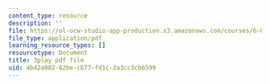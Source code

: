```yaml
---
content_type: resource
description: ''
file: https://ol-ocw-studio-app-production.s3.amazonaws.com/courses/6-0001-introduction-to-computer-science-and-programming-in-python-fall-2016/4b42a90262becb77fd1c2a3cc3cb6599_Y6J8I056Ffw.pdf
file_type: application/pdf
learning_resource_types: []
resourcetype: Document
title: 3play pdf file
uid: 4b42a902-62be-cb77-fd1c-2a3cc3cb6599
---
```

